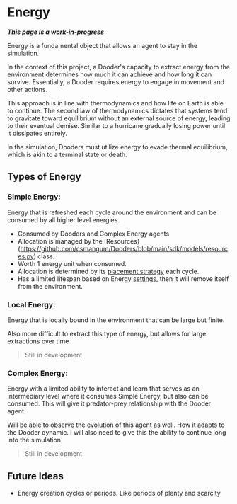 # Energy

***This page is a work-in-progress***

Energy is a fundamental object that allows an agent to stay in the simulation. 

In the context of this project, a Dooder's capacity to extract energy from the environment determines how much it can achieve and how long it can survive. Essentially, a Dooder requires energy to engage in movement and other actions.

This approach is in line with thermodynamics and how life on Earth is able to continue. The second law of thermodynamics dictates that systems tend to gravitate toward equilibrium without an external source of energy, leading to their eventual demise. Similar to a hurricane gradually losing power until it dissipates entirely.

In the simulation, Dooders must utilize energy to evade thermal equilibrium, which is akin to a terminal state or death. 

## Types of Energy

### Simple Energy: 
Energy that is refreshed each cycle around the environment and can be consumed by all higher level energies.

* Consumed by Dooders and Complex Energy agents
* Allocation is managed by the [Resources}(https://github.com/csmangum/Dooders/blob/main/sdk/models/resources.py) class.
* Worth 1 energy unit when consumed.
* Allocation is determined by its [placement strategy](https://github.com/csmangum/Dooders/blob/main/sdk/strategies/placement.py) each cycle.
* Has a limited lifespan based on Energy [settings](https://github.com/csmangum/Dooders/blob/main/sdk/variables/energy.yml), then it will remove itself from the environment.

### Local Energy: 
Energy that is locally bound in the environment that can be large but finite.

Also more difficult to extract this type of energy, but allows for large extractions over time

> Still in development

### Complex Energy: 
Energy with a limited ability to interact and learn that serves as an intermediary level where it consumes Simple Energy, but also can be consumed. This will give it predator-prey relationship with the Dooder agent.

Will be able to observe the evolution of this agent as well.
How it adapts to the Dooder dynamic.
I will also need to give this the ability to continue long into the simulation

> Still in development

## Future Ideas

* Energy creation cycles or periods. Like periods of plenty and scarcity
